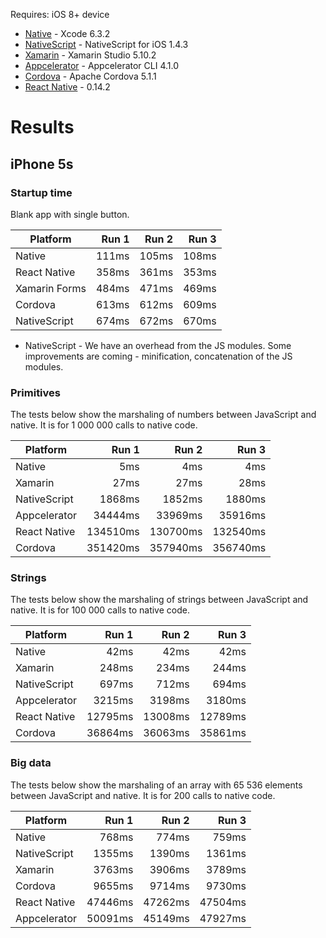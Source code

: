 Requires: iOS 8+ device

* [Native](https://developer.apple.com/xcode/) - Xcode 6.3.2
* [NativeScript](https://www.nativescript.org/) - NativeScript for iOS 1.4.3
* [Xamarin](http://xamarin.com/studio) - Xamarin Studio 5.10.2
* [Appcelerator](http://docs.appcelerator.com/platform/latest/#!/guide/Appcelerator_Command-Line_Interface_Reference) - Appcelerator CLI 4.1.0
* [Cordova](https://cordova.apache.org/) - Apache Cordova 5.1.1
* [React Native](https://facebook.github.io/react-native/) - 0.14.2

# Results

## iPhone 5s

### Startup time
Blank app with single button.

| Platform     | Run 1      | Run 2      | Run 3      |
| ------------ | ---------: | ---------: | ---------: |
| Native       | 111ms      | 105ms      | 108ms      |
| React Native | 358ms      | 361ms      | 353ms      |
| Xamarin Forms| 484ms      | 471ms      | 469ms      |
| Cordova      | 613ms      | 612ms      | 609ms      |
| NativeScript | 674ms      | 672ms      | 670ms      |

* NativeScript - We have an overhead from the JS modules. Some improvements are coming - minification, concatenation of the JS modules.

### Primitives
The tests below show the marshaling of numbers between JavaScript and native. It is for 1 000 000 calls to native code.

| Platform     | Run 1      | Run 2      | Run 3      |
| ------------ | ---------: | ---------: | ---------: |
| Native       | 5ms        | 4ms        | 4ms        |
| Xamarin      | 27ms       | 27ms       | 28ms       |
| NativeScript | 1868ms     | 1852ms     | 1880ms     |
| Appcelerator | 34444ms    | 33969ms    | 35916ms    |
| React Native | 134510ms   | 130700ms   | 132540ms   |
| Cordova      | 351420ms   | 357940ms   | 356740ms   |

### Strings
The tests below show the marshaling of strings between JavaScript and native. It is for 100 000 calls to native code.

| Platform     | Run 1      | Run 2      | Run 3      |
| ------------ | ---------: | ---------: | ---------: |
| Native       | 42ms       | 42ms       | 42ms       |
| Xamarin      | 248ms      | 234ms      | 244ms      |
| NativeScript | 697ms      | 712ms      | 694ms      |
| Appcelerator | 3215ms     | 3198ms     | 3180ms     |
| React Native | 12795ms    | 13008ms    | 12789ms    |
| Cordova      | 36864ms    | 36063ms    | 35861ms    |

### Big data
The tests below show the marshaling of an array with 65 536 elements between JavaScript and native. It is for 200 calls to native code.

| Platform     | Run 1      | Run 2      | Run 3      |
| ------------ | ---------: | ---------: | ---------: |
| Native       | 768ms      | 774ms      | 759ms      |
| NativeScript | 1355ms     | 1390ms     | 1361ms     |
| Xamarin      | 3763ms     | 3906ms     | 3789ms     |
| Cordova      | 9655ms     | 9714ms     | 9730ms     |
| React Native | 47446ms    | 47262ms    | 47504ms    |
| Appcelerator | 50091ms    | 45149ms    | 47927ms    |
